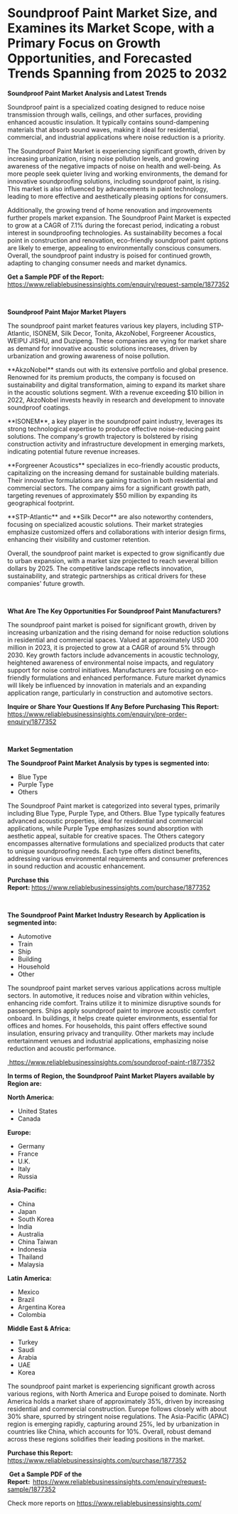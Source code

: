 <p><h1>Soundproof Paint Market Size, and Examines its Market Scope, with a Primary Focus on Growth Opportunities, and Forecasted Trends Spanning from 2025 to 2032</h1></p><p><strong>Soundproof Paint Market Analysis and Latest Trends</strong></p>
<p><p>Soundproof paint is a specialized coating designed to reduce noise transmission through walls, ceilings, and other surfaces, providing enhanced acoustic insulation. It typically contains sound-dampening materials that absorb sound waves, making it ideal for residential, commercial, and industrial applications where noise reduction is a priority. </p><p>The Soundproof Paint Market is experiencing significant growth, driven by increasing urbanization, rising noise pollution levels, and growing awareness of the negative impacts of noise on health and well-being. As more people seek quieter living and working environments, the demand for innovative soundproofing solutions, including soundproof paint, is rising. This market is also influenced by advancements in paint technology, leading to more effective and aesthetically pleasing options for consumers.</p><p>Additionally, the growing trend of home renovation and improvements further propels market expansion. The Soundproof Paint Market is expected to grow at a CAGR of 7.1% during the forecast period, indicating a robust interest in soundproofing technologies. As sustainability becomes a focal point in construction and renovation, eco-friendly soundproof paint options are likely to emerge, appealing to environmentally conscious consumers. Overall, the soundproof paint industry is poised for continued growth, adapting to changing consumer needs and market dynamics.</p></p>
<p><strong>Get a Sample PDF of the Report:&nbsp;</strong> <a href="https://www.reliablebusinessinsights.com/enquiry/request-sample/1877352?utm_campaign=2119&utm_medium=2&utm_source=Github&utm_content=ia&utm_term=30012025&utm_id=soundproof-paint">https://www.reliablebusinessinsights.com/enquiry/request-sample/1877352</a></p>
<p>&nbsp;</p>
<p><strong>Soundproof Paint Major Market Players</strong></p>
<p><p>The soundproof paint market features various key players, including STP-Atlantic, ISONEM, Silk Decor, Tonita, AkzoNobel, Forgreener Acoustics, WEIPU JISHU, and Duzipeng. These companies are vying for market share as demand for innovative acoustic solutions increases, driven by urbanization and growing awareness of noise pollution.</p><p>**AkzoNobel** stands out with its extensive portfolio and global presence. Renowned for its premium products, the company is focused on sustainability and digital transformation, aiming to expand its market share in the acoustic solutions segment. With a revenue exceeding $10 billion in 2022, AkzoNobel invests heavily in research and development to innovate soundproof coatings.</p><p>**ISONEM**, a key player in the soundproof paint industry, leverages its strong technological expertise to produce effective noise-reducing paint solutions. The company's growth trajectory is bolstered by rising construction activity and infrastructure development in emerging markets, indicating potential future revenue increases.</p><p>**Forgreener Acoustics** specializes in eco-friendly acoustic products, capitalizing on the increasing demand for sustainable building materials. Their innovative formulations are gaining traction in both residential and commercial sectors. The company aims for a significant growth path, targeting revenues of approximately $50 million by expanding its geographical footprint.</p><p>**STP-Atlantic** and **Silk Decor** are also noteworthy contenders, focusing on specialized acoustic solutions. Their market strategies emphasize customized offers and collaborations with interior design firms, enhancing their visibility and customer retention.</p><p>Overall, the soundproof paint market is expected to grow significantly due to urban expansion, with a market size projected to reach several billion dollars by 2025. The competitive landscape reflects innovation, sustainability, and strategic partnerships as critical drivers for these companies' future growth.</p></p>
<p>&nbsp;</p>
<p><strong>What Are The Key Opportunities For Soundproof Paint Manufacturers?</strong></p>
<p><p>The soundproof paint market is poised for significant growth, driven by increasing urbanization and the rising demand for noise reduction solutions in residential and commercial spaces. Valued at approximately USD 200 million in 2023, it is projected to grow at a CAGR of around 5% through 2030. Key growth factors include advancements in acoustic technology, heightened awareness of environmental noise impacts, and regulatory support for noise control initiatives. Manufacturers are focusing on eco-friendly formulations and enhanced performance. Future market dynamics will likely be influenced by innovation in materials and an expanding application range, particularly in construction and automotive sectors.</p></p>
<p><strong>Inquire or Share Your Questions If Any Before Purchasing This Report:</strong> <a href="https://www.reliablebusinessinsights.com/enquiry/pre-order-enquiry/1877352?utm_campaign=2119&utm_medium=2&utm_source=Github&utm_content=ia&utm_term=30012025&utm_id=soundproof-paint">https://www.reliablebusinessinsights.com/enquiry/pre-order-enquiry/1877352</a></p>
<p>&nbsp;</p>
<p><strong>Market Segmentation</strong></p>
<p><strong>The Soundproof Paint Market Analysis by types is segmented into:</strong></p>
<p><ul><li>Blue Type</li><li>Purple Type</li><li>Others</li></ul></p>
<p><p>The Soundproof Paint market is categorized into several types, primarily including Blue Type, Purple Type, and Others. Blue Type typically features advanced acoustic properties, ideal for residential and commercial applications, while Purple Type emphasizes sound absorption with aesthetic appeal, suitable for creative spaces. The Others category encompasses alternative formulations and specialized products that cater to unique soundproofing needs. Each type offers distinct benefits, addressing various environmental requirements and consumer preferences in sound reduction and acoustic enhancement.</p></p>
<p><strong>Purchase this Report:&nbsp;</strong><a href="https://www.reliablebusinessinsights.com/purchase/1877352?utm_campaign=2119&utm_medium=2&utm_source=Github&utm_content=ia&utm_term=30012025&utm_id=soundproof-paint">https://www.reliablebusinessinsights.com/purchase/1877352</a></p>
<p>&nbsp;</p>
<p><strong>The Soundproof Paint Market Industry Research by Application is segmented into:</strong></p>
<p><ul><li>Automotive</li><li>Train</li><li>Ship</li><li>Building</li><li>Household</li><li>Other</li></ul></p>
<p><p>The soundproof paint market serves various applications across multiple sectors. In automotive, it reduces noise and vibration within vehicles, enhancing ride comfort. Trains utilize it to minimize disruptive sounds for passengers. Ships apply soundproof paint to improve acoustic comfort onboard. In buildings, it helps create quieter environments, essential for offices and homes. For households, this paint offers effective sound insulation, ensuring privacy and tranquility. Other markets may include entertainment venues and industrial applications, emphasizing noise reduction and acoustic performance.</p></p>
<p><a href="https://www.reliablebusinessinsights.com/soundproof-paint-r1877352?utm_campaign=2119&utm_medium=2&utm_source=Github&utm_content=ia&utm_term=30012025&utm_id=soundproof-paint">&nbsp;https://www.reliablebusinessinsights.com/soundproof-paint-r1877352</a></p>
<p><strong>In terms of Region, the Soundproof Paint Market Players available by Region are:</strong></p>
<p>
    <p> <strong> North America: </strong>
        <ul>
            <li>United States</li>
            <li>Canada</li>
        </ul>
        </p> 
    <p> <strong> Europe: </strong>
        <ul>
            <li>Germany</li>
            <li>France</li>
            <li>U.K.</li>
            <li>Italy</li>
            <li>Russia</li>
        </ul>
        </p> 
    <p> <strong> Asia-Pacific: </strong>
        <ul>
            <li>China</li>
            <li>Japan</li>
            <li>South Korea</li>
            <li>India</li>
            <li>Australia</li>
            <li>China Taiwan</li>
            <li>Indonesia</li>
            <li>Thailand</li>
            <li>Malaysia</li>
        </ul>
        </p> 
    <p> <strong> Latin America: </strong>
        <ul>
            <li>Mexico</li>
            <li>Brazil</li>
            <li>Argentina Korea</li>
            <li>Colombia</li>
        </ul>
        </p> 
    <p> <strong> Middle East & Africa: </strong>
        <ul>
            <li>Turkey</li>
            <li>Saudi</li>
            <li>Arabia</li>
            <li>UAE</li>
            <li>Korea</li>
        </ul>
    </p>
    </p>
<p><p>The soundproof paint market is experiencing significant growth across various regions, with North America and Europe poised to dominate. North America holds a market share of approximately 35%, driven by increasing residential and commercial construction. Europe follows closely with about 30% share, spurred by stringent noise regulations. The Asia-Pacific (APAC) region is emerging rapidly, capturing around 25%, led by urbanization in countries like China, which accounts for 10%. Overall, robust demand across these regions solidifies their leading positions in the market.</p></p>
<p><strong>Purchase this Report: </strong><a href="https://www.reliablebusinessinsights.com/purchase/1877352?utm_campaign=2119&utm_medium=2&utm_source=Github&utm_content=ia&utm_term=30012025&utm_id=soundproof-paint">https://www.reliablebusinessinsights.com/purchase/1877352</a></p>
<p>&nbsp;<strong>Get a Sample PDF of the Report:&nbsp;&nbsp;</strong><a href="https://www.reliablebusinessinsights.com/enquiry/request-sample/1877352?utm_campaign=2119&utm_medium=2&utm_source=Github&utm_content=ia&utm_term=30012025&utm_id=soundproof-paint">https://www.reliablebusinessinsights.com/enquiry/request-sample/1877352</a></p>
<p><strong></strong></p>
<p>Check more reports on <a href="https://www.reliablebusinessinsights.com/?utm_campaign=2119&utm_medium=2&utm_source=Github&utm_content=ia&utm_term=30012025&utm_id=soundproof-paint">https://www.reliablebusinessinsights.com/</a></p>